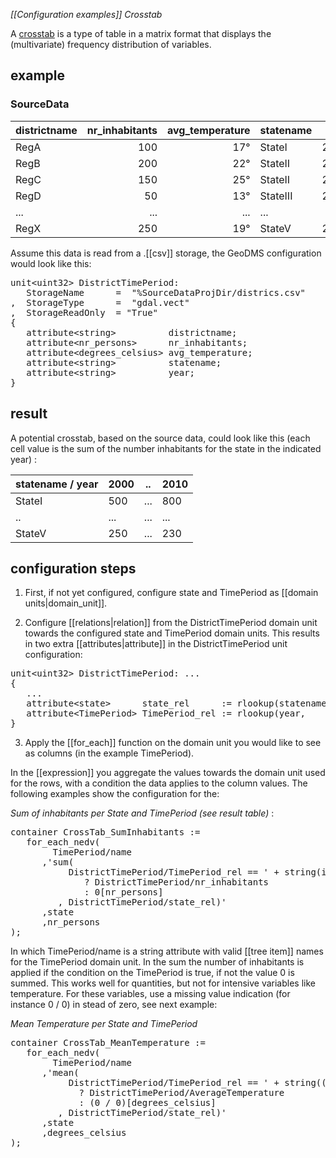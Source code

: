 *[[Configuration examples]] Crosstab*

A [crosstab](https://en.wikipedia.org/wiki/Contingency_table) is a type of table in a matrix format that displays the (multivariate) frequency distribution of variables.

## example

### SourceData

| **districtname** | **nr_inhabitants** | **avg_temperature** | **statename** | **year** |
|------------------|-------------------:|--------------------:|---------------|---------:|
| RegA             | 100                | 17°                 | StateI        | 2000     |
| RegB             | 200                | 22°                 | StateII       | 2000     |
| RegC             | 150                | 25°                 | StateII       | 2000     |
| RegD             | 50                 | 13°                 | StateIII      | 2000     |
| ...              | ...                | ...                 | ...           | ...      |
| RegX             | 250                | 19°                 | StateV        | 2010     |

Assume this data is read from a .[[csv]] storage, the GeoDMS configuration would look like this:

<pre>
unit&lt;uint32&gt; DistrictTimePeriod:
   StorageName      =  "%SourceDataProjDir/districs.csv"
,  StorageType      =  "gdal.vect"
,  StorageReadOnly  = "True"
{
   attribute&lt;string&gt;          districtname;
   attribute&lt;nr_persons&gt;      nr_inhabitants;
   attribute&lt;degrees_celsius&gt; avg_temperature;
   attribute&lt;string&gt;          statename;
   attribute&lt;string&gt;          year;
}
</pre>

## result

A potential crosstab, based on the source data, could look like this (each cell value is the sum of the number inhabitants for the state in the indicated year) :

| **statename / year** | **2000** | **..** | **2010** |
|----------------------|----------|--------|----------|
| StateI               | 500      | ...    | 800      |
| ..                   | ...      | ...    | ...      |
| StateV               | 250      | ...    | 230      |

## configuration steps

1) First, if not yet configured, configure state and TimePeriod as [[domain units|domain_unit]].

2) Configure [[relations|relation]] from the DistrictTimePeriod domain unit towards the configured state and TimePeriod domain units. This results in two extra [[attributes|attribute]] in the
DistrictTimePeriod unit configuration:

<pre>
unit&lt;uint32&gt; DistrictTimePeriod: ...
{
   ...
   attribute&lt;state&gt;      state_rel      := rlookup(statename, state/label);
   attribute&lt;TimePeriod&gt; TimePeriod_rel := rlookup(year,      TimePeriod/label);
}
</pre>

3) Apply the [[for_each]] function on the domain unit you would like to see as columns (in the example TimePeriod).

In the [[expression]] you aggregate the values towards the domain unit used for the rows, with a condition the data applies to the column values. The following examples show the configuration for the:

<I>Sum of inhabitants per State and TimePeriod (see result table)</I> :

<pre>
container CrossTab_SumInhabitants :=
   for_each_nedv(
        TimePeriod/name
      ,'sum(
           DistrictTimePeriod/TimePeriod_rel == ' + string(id(TimePeriod)) +'[TimePeriod] 
              ? DistrictTimePeriod/nr_inhabitants 
              : 0[nr_persons]
         , DistrictTimePeriod/state_rel)'
      ,state
      ,nr_persons
);
</pre>

In which TimePeriod/name is a string attribute with valid [[tree item]] names for the TimePeriod domain unit. In the sum the number of inhabitants is applied if the condition on the TimePeriod is true, if
not the value 0 is summed. This works well for quantities, but not for intensive variables like temperature. For these variables, use a missing value indication (for instance 0 / 0) in stead of zero, see next example:

<I>Mean Temperature per State and TimePeriod</I>

<pre>
container CrossTab_MeanTemperature :=
   for_each_nedv(
        TimePeriod/name
      ,'mean(
           DistrictTimePeriod/TimePeriod_rel == ' + string((id(TimePeriod)) +'[TimePeriod]
             ? DistrictTimePeriod/AverageTemperature 
             : (0 / 0)[degrees_celsius]
         , DistrictTimePeriod/state_rel)'
      ,state
      ,degrees_celsius
);
</pre>